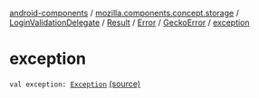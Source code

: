 [android-components](../../../../../index.md) / [mozilla.components.concept.storage](../../../../index.md) / [LoginValidationDelegate](../../../index.md) / [Result](../../index.md) / [Error](../index.md) / [GeckoError](index.md) / [exception](./exception.md)

# exception

`val exception: `[`Exception`](https://kotlinlang.org/api/latest/jvm/stdlib/kotlin/-exception/index.html) [(source)](https://github.com/mozilla-mobile/android-components/blob/master/components/concept/storage/src/main/java/mozilla/components/concept/storage/LoginsStorage.kt#L82)